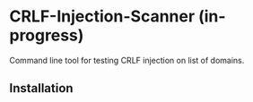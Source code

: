 # CRLF-Injection-Scanner (in-progress)

Command line tool for testing CRLF injection on list of domains.

## Installation
